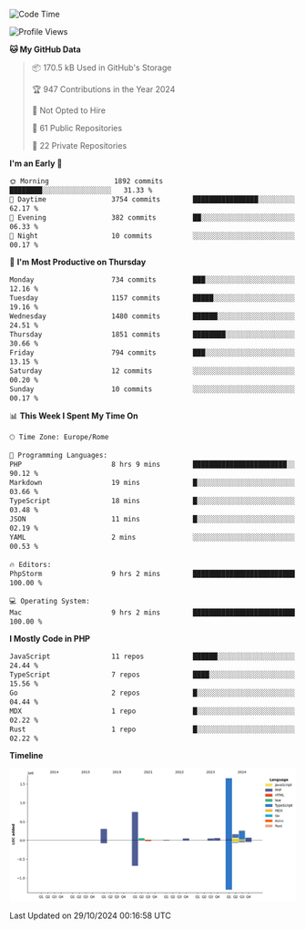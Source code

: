 <!--START_SECTION:waka-->
![Code Time](http://img.shields.io/badge/Code%20Time-5%2C410%20hrs%2034%20mins-blue)

![Profile Views](http://img.shields.io/badge/Profile%20Views-0-blue)

**🐱 My GitHub Data** 

> 📦 170.5 kB Used in GitHub's Storage 
 > 
> 🏆 947 Contributions in the Year 2024
 > 
> 🚫 Not Opted to Hire
 > 
> 📜 61 Public Repositories 
 > 
> 🔑 22 Private Repositories 
 > 
**I'm an Early 🐤** 

```text
🌞 Morning                1892 commits        ████████░░░░░░░░░░░░░░░░░   31.33 % 
🌆 Daytime                3754 commits        ████████████████░░░░░░░░░   62.17 % 
🌃 Evening                382 commits         ██░░░░░░░░░░░░░░░░░░░░░░░   06.33 % 
🌙 Night                  10 commits          ░░░░░░░░░░░░░░░░░░░░░░░░░   00.17 % 
```
📅 **I'm Most Productive on Thursday** 

```text
Monday                   734 commits         ███░░░░░░░░░░░░░░░░░░░░░░   12.16 % 
Tuesday                  1157 commits        █████░░░░░░░░░░░░░░░░░░░░   19.16 % 
Wednesday                1480 commits        ██████░░░░░░░░░░░░░░░░░░░   24.51 % 
Thursday                 1851 commits        ████████░░░░░░░░░░░░░░░░░   30.66 % 
Friday                   794 commits         ███░░░░░░░░░░░░░░░░░░░░░░   13.15 % 
Saturday                 12 commits          ░░░░░░░░░░░░░░░░░░░░░░░░░   00.20 % 
Sunday                   10 commits          ░░░░░░░░░░░░░░░░░░░░░░░░░   00.17 % 
```


📊 **This Week I Spent My Time On** 

```text
🕑︎ Time Zone: Europe/Rome

💬 Programming Languages: 
PHP                      8 hrs 9 mins        ███████████████████████░░   90.12 % 
Markdown                 19 mins             █░░░░░░░░░░░░░░░░░░░░░░░░   03.66 % 
TypeScript               18 mins             █░░░░░░░░░░░░░░░░░░░░░░░░   03.48 % 
JSON                     11 mins             █░░░░░░░░░░░░░░░░░░░░░░░░   02.19 % 
YAML                     2 mins              ░░░░░░░░░░░░░░░░░░░░░░░░░   00.53 % 

🔥 Editors: 
PhpStorm                 9 hrs 2 mins        █████████████████████████   100.00 % 

💻 Operating System: 
Mac                      9 hrs 2 mins        █████████████████████████   100.00 % 
```

**I Mostly Code in PHP** 

```text
JavaScript               11 repos            ██████░░░░░░░░░░░░░░░░░░░   24.44 % 
TypeScript               7 repos             ████░░░░░░░░░░░░░░░░░░░░░   15.56 % 
Go                       2 repos             █░░░░░░░░░░░░░░░░░░░░░░░░   04.44 % 
MDX                      1 repo              █░░░░░░░░░░░░░░░░░░░░░░░░   02.22 % 
Rust                     1 repo              █░░░░░░░░░░░░░░░░░░░░░░░░   02.22 % 
```



**Timeline**

![Lines of Code chart](https://raw.githubusercontent.com/frnwtr/frnwtr/main/assets/bar_graph.png)


 Last Updated on 29/10/2024 00:16:58 UTC
<!--END_SECTION:waka-->